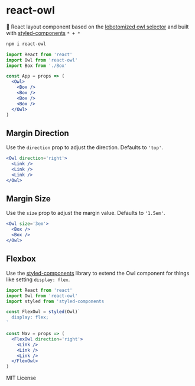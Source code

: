 
# react-owl

🦉 React layout component based on the [lobotomized owl selector][owl]
and built with [styled-components][sc]
`* + *`

```sh
npm i react-owl
```

```jsx
import React from 'react'
import Owl from 'react-owl'
import Box from './Box'

const App = props => (
  <Owl>
    <Box />
    <Box />
    <Box />
    <Box />
  </Owl>
)
```

## Margin Direction

Use the `direction` prop to adjust the direction. Defaults to `'top'`.

```jsx
<Owl direction='right'>
  <Link />
  <Link />
  <Link />
</Owl>
```

## Margin Size

Use the `size` prop to adjust the margin value. Defaults to `'1.5em'`.

```jsx
<Owl size='3em'>
  <Box />
  <Box />
</Owl>
```

## Flexbox

Use the [styled-components][sc] library to extend the Owl component for things like setting `display: flex`.

```jsx
import React from 'react'
import Owl from 'react-owl'
import styled from 'styled-components

const FlexOwl = styled(Owl)`
  display: flex;
`

const Nav = props => (
  <FlexOwl direction='right'>
    <Link />
    <Link />
    <Link />
  </FlexOwl>
)
```


[owl]: https://alistapart.com/article/axiomatic-css-and-lobotomized-owls
[sc]: https://styled-components.com

MIT License
